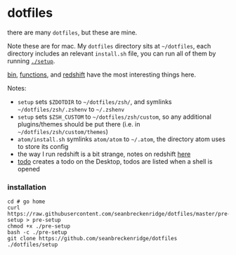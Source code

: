 # dotfiles

there are many `dotfiles`, but these are mine.

Note these are for mac. My `dotfiles` directory sits at `~/dotfiles`, each directory includes an relevant `install.sh` file, you can run all of them by running [`./setup`](/setup).

[bin](/bin), [functions](/zsh/functions), and [redshift](/redshift) have the most interesting things here.

Notes:
- `setup` sets `$ZDOTDIR` to `~/dotfiles/zsh/`, and symlinks `~/dotfiles/zsh/.zshenv` to `~/.zshenv`
- `setup` sets `$ZSH_CUSTOM` to `~/dotfiles/zsh/custom`, so any additional plugins/themes should be put there (i.e. in `~/dotfiles/zsh/custom/themes`)
- `atom/install.sh` symlinks `atom/atom` to `~/.atom`, the directory atom uses to store its config
- the way I run redshift is a bit strange, notes on redshift [here](/redshift/README.md)
- [todo](/bin/todo) creates a todo on the Desktop, todos are listed when a shell is opened

### installation

    cd # go home
    curl https://raw.githubusercontent.com/seanbreckenridge/dotfiles/master/pre-setup > pre-setup
    chmod +x ./pre-setup
    bash -c ./pre-setup
    git clone https://github.com/seanbreckenridge/dotfiles
    ./dotfiles/setup
